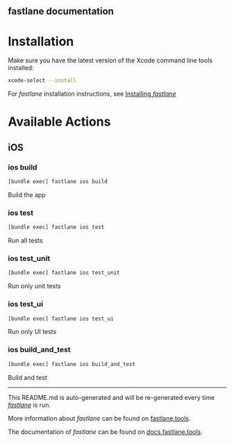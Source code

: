 fastlane documentation
----

# Installation

Make sure you have the latest version of the Xcode command line tools installed:

```sh
xcode-select --install
```

For _fastlane_ installation instructions, see [Installing _fastlane_](https://docs.fastlane.tools/#installing-fastlane)

# Available Actions

## iOS

### ios build

```sh
[bundle exec] fastlane ios build
```

Build the app

### ios test

```sh
[bundle exec] fastlane ios test
```

Run all tests

### ios test_unit

```sh
[bundle exec] fastlane ios test_unit
```

Run only unit tests

### ios test_ui

```sh
[bundle exec] fastlane ios test_ui
```

Run only UI tests

### ios build_and_test

```sh
[bundle exec] fastlane ios build_and_test
```

Build and test

----

This README.md is auto-generated and will be re-generated every time [_fastlane_](https://fastlane.tools) is run.

More information about _fastlane_ can be found on [fastlane.tools](https://fastlane.tools).

The documentation of _fastlane_ can be found on [docs.fastlane.tools](https://docs.fastlane.tools).

